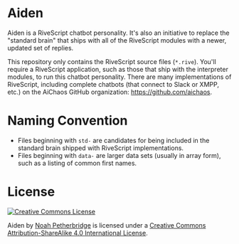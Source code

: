 # Aiden

Aiden is a RiveScript chatbot personality. It's also an initiative to replace
the "standard brain" that ships with all of the RiveScript modules with a newer,
updated set of replies.

This repository only contains the RiveScript source files (`*.rive`). You'll
require a RiveScript application, such as those that ship with the interpreter
modules, to run this chatbot personality. There are many implementations of
RiveScript, including complete chatbots (that connect to Slack or XMPP, etc.)
on the AiChaos GitHub organization: <https://github.com/aichaos>.

# Naming Convention

* Files beginning with `std-` are candidates for being included in the standard
  brain shipped with RiveScript implementations.
* Files beginning with `data-` are larger data sets (usually in array form),
  such as a listing of common first names.

# License

[![Creative Commons License](https://i.creativecommons.org/l/by-sa/4.0/88x31.png)](http://creativecommons.org/licenses/by-sa/4.0/)

Aiden by [Noah Petherbridge](https://github.com/kirsle) is licensed under a
[Creative Commons Attribution-ShareAlike 4.0 International License](http://creativecommons.org/licenses/by-sa/4.0/).
